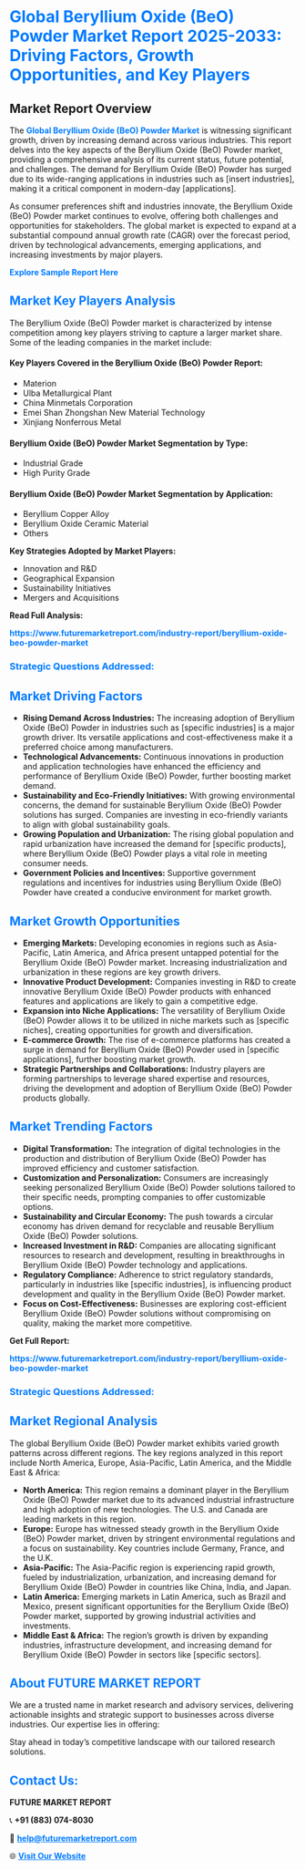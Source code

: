 <h1 style="color: #007BFF;">Global Beryllium Oxide (BeO) Powder Market Report 2025-2033: Driving Factors, Growth Opportunities, and Key Players</h1>

<section id="overview">
<h2>Market Report Overview</h2>
<p>The <a href="https://www.futuremarketreport.com/industry-report/beryllium-oxide-beo-powder-market" style="color: #007BFF; text-decoration: none;"><strong>Global Beryllium Oxide (BeO) Powder Market</strong></a> is witnessing significant growth, driven by increasing demand across various industries. This report delves into the key aspects of the Beryllium Oxide (BeO) Powder market, providing a comprehensive analysis of its current status, future potential, and challenges. The demand for Beryllium Oxide (BeO) Powder has surged due to its wide-ranging applications in industries such as [insert industries], making it a critical component in modern-day [applications].</p>
<p>As consumer preferences shift and industries innovate, the Beryllium Oxide (BeO) Powder market continues to evolve, offering both challenges and opportunities for stakeholders. The global market is expected to expand at a substantial compound annual growth rate (CAGR) over the forecast period, driven by technological advancements, emerging applications, and increasing investments by major players.</p>
</section>

<section id="overview">
<p><a href="https://www.futuremarketreport.com/request-sample/reportId=109908" style="color: #007BFF; text-decoration: none;"><strong>Explore Sample Report Here</strong></a></p>
</section>

<section id="key-players">
<h2 style="color: #007BFF;">Market Key Players Analysis</h2>
<p>The Beryllium Oxide (BeO) Powder market is characterized by intense competition among key players striving to capture a larger market share. Some of the leading companies in the market include:</p>
<h4>Key Players Covered in the Beryllium Oxide (BeO) Powder Report:</h4>
<ul><li>Materion</li><li>Ulba Metallurgical Plant</li><li>China Minmetals Corporation</li><li>Emei Shan Zhongshan New Material Technology</li><li>Xinjiang Nonferrous Metal</li></ul>
<h4>Beryllium Oxide (BeO) Powder Market Segmentation by Type:</h4>
<ul><li>Industrial Grade</li><li>High Purity Grade</li></ul>

<h4>Beryllium Oxide (BeO) Powder Market Segmentation by Application:</h4>
<ul><li>Beryllium Copper Alloy</li><li>Beryllium Oxide Ceramic Material</li><li>Others</li></ul>
<p><strong>Key Strategies Adopted by Market Players:</strong></p>
<ul>
<li>Innovation and R&D</li>
<li>Geographical Expansion</li>
<li>Sustainability Initiatives</li>
<li>Mergers and Acquisitions</li>
</ul>
</section>

<section>
<p><strong>Read Full Analysis: </strong></p><a href="https://www.futuremarketreport.com/industry-report/beryllium-oxide-beo-powder-market" style="color: #007BFF; text-decoration: none;"><strong>https://www.futuremarketreport.com/industry-report/beryllium-oxide-beo-powder-market</strong></a>
<h3 style="color: #007BFF;">Strategic Questions Addressed:</h3>
</section>

<section id="driving-factors">
<h2 style="color: #007BFF;">Market Driving Factors</h2>
<ul>
<li><strong>Rising Demand Across Industries:</strong> The increasing adoption of Beryllium Oxide (BeO) Powder in industries such as [specific industries] is a major growth driver. Its versatile applications and cost-effectiveness make it a preferred choice among manufacturers.</li>
<li><strong>Technological Advancements:</strong> Continuous innovations in production and application technologies have enhanced the efficiency and performance of Beryllium Oxide (BeO) Powder, further boosting market demand.</li>
<li><strong>Sustainability and Eco-Friendly Initiatives:</strong> With growing environmental concerns, the demand for sustainable Beryllium Oxide (BeO) Powder solutions has surged. Companies are investing in eco-friendly variants to align with global sustainability goals.</li>
<li><strong>Growing Population and Urbanization:</strong> The rising global population and rapid urbanization have increased the demand for [specific products], where Beryllium Oxide (BeO) Powder plays a vital role in meeting consumer needs.</li>
<li><strong>Government Policies and Incentives:</strong> Supportive government regulations and incentives for industries using Beryllium Oxide (BeO) Powder have created a conducive environment for market growth.</li>
</ul>
</section>

<section id="growth-opportunities">
<h2 style="color: #007BFF;">Market Growth Opportunities</h2>
<ul>
<li><strong>Emerging Markets:</strong> Developing economies in regions such as Asia-Pacific, Latin America, and Africa present untapped potential for the Beryllium Oxide (BeO) Powder market. Increasing industrialization and urbanization in these regions are key growth drivers.</li>
<li><strong>Innovative Product Development:</strong> Companies investing in R&D to create innovative Beryllium Oxide (BeO) Powder products with enhanced features and applications are likely to gain a competitive edge.</li>
<li><strong>Expansion into Niche Applications:</strong> The versatility of Beryllium Oxide (BeO) Powder allows it to be utilized in niche markets such as [specific niches], creating opportunities for growth and diversification.</li>
<li><strong>E-commerce Growth:</strong> The rise of e-commerce platforms has created a surge in demand for Beryllium Oxide (BeO) Powder used in [specific applications], further boosting market growth.</li>
<li><strong>Strategic Partnerships and Collaborations:</strong> Industry players are forming partnerships to leverage shared expertise and resources, driving the development and adoption of Beryllium Oxide (BeO) Powder products globally.</li>
</ul>
</section>

<section id="trending-factors">
<h2 style="color: #007BFF;">Market Trending Factors</h2>
<ul>
<li><strong>Digital Transformation:</strong> The integration of digital technologies in the production and distribution of Beryllium Oxide (BeO) Powder has improved efficiency and customer satisfaction.</li>
<li><strong>Customization and Personalization:</strong> Consumers are increasingly seeking personalized Beryllium Oxide (BeO) Powder solutions tailored to their specific needs, prompting companies to offer customizable options.</li>
<li><strong>Sustainability and Circular Economy:</strong> The push towards a circular economy has driven demand for recyclable and reusable Beryllium Oxide (BeO) Powder solutions.</li>
<li><strong>Increased Investment in R&D:</strong> Companies are allocating significant resources to research and development, resulting in breakthroughs in Beryllium Oxide (BeO) Powder technology and applications.</li>
<li><strong>Regulatory Compliance:</strong> Adherence to strict regulatory standards, particularly in industries like [specific industries], is influencing product development and quality in the Beryllium Oxide (BeO) Powder market.</li>
<li><strong>Focus on Cost-Effectiveness:</strong> Businesses are exploring cost-efficient Beryllium Oxide (BeO) Powder solutions without compromising on quality, making the market more competitive.</li>
</ul>
</section>

<section>
<p><strong>Get Full Report: </strong></p><a href="https://www.futuremarketreport.com/industry-report/beryllium-oxide-beo-powder-market" style="color: #007BFF; text-decoration: none;"><strong>https://www.futuremarketreport.com/industry-report/beryllium-oxide-beo-powder-market</strong></a>
<h3 style="color: #007BFF;">Strategic Questions Addressed:</h3>
</section>


<section id="regional-analysis">
<h2 style="color: #007BFF;">Market Regional Analysis</h2>
<p>The global Beryllium Oxide (BeO) Powder market exhibits varied growth patterns across different regions. The key regions analyzed in this report include North America, Europe, Asia-Pacific, Latin America, and the Middle East & Africa:</p>
<ul>
<li><strong>North America:</strong> This region remains a dominant player in the Beryllium Oxide (BeO) Powder market due to its advanced industrial infrastructure and high adoption of new technologies. The U.S. and Canada are leading markets in this region.</li>
<li><strong>Europe:</strong> Europe has witnessed steady growth in the Beryllium Oxide (BeO) Powder market, driven by stringent environmental regulations and a focus on sustainability. Key countries include Germany, France, and the U.K.</li>
<li><strong>Asia-Pacific:</strong> The Asia-Pacific region is experiencing rapid growth, fueled by industrialization, urbanization, and increasing demand for Beryllium Oxide (BeO) Powder in countries like China, India, and Japan.</li>
<li><strong>Latin America:</strong> Emerging markets in Latin America, such as Brazil and Mexico, present significant opportunities for the Beryllium Oxide (BeO) Powder market, supported by growing industrial activities and investments.</li>
<li><strong>Middle East & Africa:</strong> The region’s growth is driven by expanding industries, infrastructure development, and increasing demand for Beryllium Oxide (BeO) Powder in sectors like [specific sectors].</li>
</ul>
</section>

<footer>
<h2 style="color: #007BFF;">About FUTURE MARKET REPORT</h2>
<p>We are a trusted name in market research and advisory services, delivering actionable insights and strategic support to businesses across diverse industries. Our expertise lies in offering:</p>

<p>Stay ahead in today’s competitive landscape with our tailored research solutions.</p>

<h2 style="color: #007BFF;">Contact Us:</h2>
<p><strong>FUTURE MARKET REPORT</strong></p>
<p>📞 <strong>+91 (883) 074-8030</strong></p>
<p>📧 <strong><a href="mailto:help@futuremarketreport.com" style="color: #007BFF;">help@futuremarketreport.com</a></strong></p>
<p>🌐 <strong><a href="https://www.futuremarketreport.com/" style="color: #007BFF;">Visit Our Website</a></strong></p>
</footer>